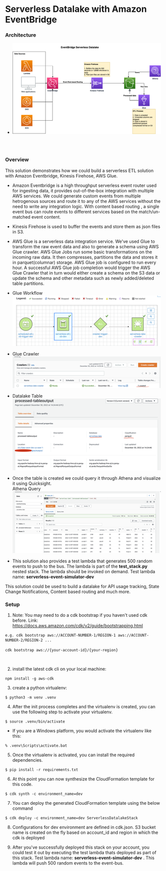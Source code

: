 
# Serverless Datalake with Amazon EventBridge

### Architecture
* ![alt text](/serverless-datalake.drawio.png?raw=true)

<br>
<br>

### Overview
This solution demonstrates how we could build a serverless ETL solution with Amazon Eventbridge, Kinesis Firehose, AWS Glue.

* Amazon Eventbridge is a high throughput serverless event router used for ingesting data, it provides out-of-the-box integration with multiple AWS services. We could generate custom events from multiple hetrogenous sources and route it to any of the AWS services without the need to write any integration logic. With content based routing , a single event bus can route events to different services based on the match/un-matched event content.

* Kinesis Firehose is used to buffer the events and store them as json files in S3.

* AWS Glue is a serverless data integration service. We've used Glue to transform the raw event data and also to generate a 
schema using AWS Glue crawler. AWS Glue Jobs run some basic transformations on the incoming raw data. It then compresses, partitions the data and stores it in parquet(columnar) storage. AWS Glue job is configured to run every hour. A successful AWS Glue job completion would trigger the AWS Glue Crawler that in turn would either create a schema on the S3 data or update the schema and other metadata such as newly added/deleted table partitions.

* Glue Workflow
![alt text](/glue-workflow.png?raw=true)

* Glue Crawler
![alt text](/glue-crawler.png?raw=true)

* Datalake Table
![alt text](/glue-table.png?raw=true)

* Once the table is created we could query it through Athena and visualize it using Quicksight. <br>
Athena Query
![alt text](/athena_query.png?raw=true)

* This solution also provides a test lambda that generates 500 random events to push to the bus. The lambda is part of the **test_stack.py** nested stack. The lambda should be invoked on demand.
Test lambda name: **serverless-event-simulator-dev**



This solution could be used to build a datalake for API usage tracking, State Change Notifications, Content based routing and much more.


### Setup

1.  Note: You may need to do a cdk bootstrap if you haven't used cdk before. Link: https://docs.aws.amazon.com/cdk/v2/guide/bootstrapping.html

```
e.g. cdk bootstrap aws://ACCOUNT-NUMBER-1/REGION-1 aws://ACCOUNT-NUMBER-2/REGION-2 ...

cdk bootstrap aws://{your-account-id}/{your-region}
```
<br>

2. install the latest cdk cli on your local machine:
```
npm install -g aws-cdk 
```

3. create a python virtualenv:
```
$ python3 -m venv .venv
```

4. After the init process completes and the virtualenv is created, you can use the following
step to activate your virtualenv.

```
$ source .venv/bin/activate
```

*  If you are a Windows platform, you would activate the virtualenv like this:

```
% .venv\Scripts\activate.bat
```

5. Once the virtualenv is activated, you can install the required dependencies.

```
$ pip install -r requirements.txt
```

6. At this point you can now synthesize the CloudFormation template for this code.

```
$ cdk synth -c environment_name=dev
```

7. You can deploy the generated CloudFormation template using the below command
```
$ cdk deploy -c environment_name=dev ServerlessDatalakeStack
```

8. Configurations for dev environment are defined in cdk.json. S3 bucket name is created on the fly based on account_id and region in which the cdk is deployed

9. After you've successfully deployed this stack on your account, you could test it out by executing the test lambda thats deployed as part of this stack.
Test lambda name: **serverless-event-simulator-dev** . This lambda will push 500 random events to the event-bus.